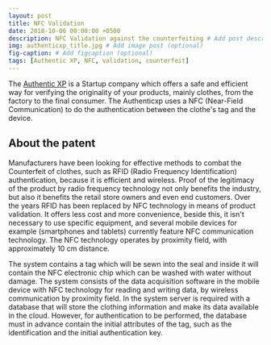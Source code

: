 ```yaml
---
layout: post
title: NFC Validation 
date: 2018-10-06 00:00:00 +0500
description: NFC Validation against the counterfeiting # Add post description (optional)
img: authenticxp_title.jpg # Add image post (optional)
fig-caption: # Add figcaption (optional)
tags: [Authentic XP, NFC, validation, counterfeit]
---
```


The <a href="http://authenticxp.com/">Authentic XP</a> is a Startup company which offers a safe and efficient way for verifying the originality of your products, mainly clothes, from the factory to the final consumer.
The Authenticxp uses a NFC (Near-Field Communication) to do the authentication between the clothe's tag and the device.


## About the patent


Manufacturers have been looking for effective methods to combat the Counterfeit of clothes, such as RFID (Radio Frequency Identification) authentication, 
because it is efficient and wireless. Proof of the legitimacy of the product by radio frequency technology not only benefits the industry, 
but also it benefits the retail store owners and even end customers. Over the years RFID has been replaced by NFC technology in means of product validation. 
It offers less cost and more convenience, beside this, it isn't necessary to use specific equipment, and several mobile devices 
for example (smartphones and tablets) currently feature NFC communication technology. The NFC technology operates by proximity field, with  approximately 10 cm distance.


The system contains a tag which will be sewn into the seal and inside it will contain the NFC electronic chip which can be washed with water without damage.
 The system consists of the data acquisition software in the mobile device with NFC technology for reading and writing data, 
 by wireless communication by proximity field. In the system server is required with a database that will store the clothing information and make its data available in the cloud. 
 However, for authentication to be performed, the database must in advance contain the initial attributes of the tag, such as the identification and the initial authentication key.








